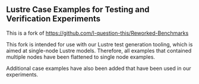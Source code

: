 ## Lustre Case Examples for Testing and Verification Experiments

This is a fork of https://github.com/I-question-this/Reworked-Benchmarks

This fork is intended for use with our Lustre test generation tooling, which is aimed at single-node Lustre models. 
Therefore, all examples that contained multiple nodes have been flattened to single node examples. 

Additional case examples have also been added that have been used in our experiments.

